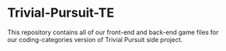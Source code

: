 # Trivial-Pursuit-TE
This repository contains all of our front-end and back-end game files for our coding-categories version of Trivial Pursuit side project.
